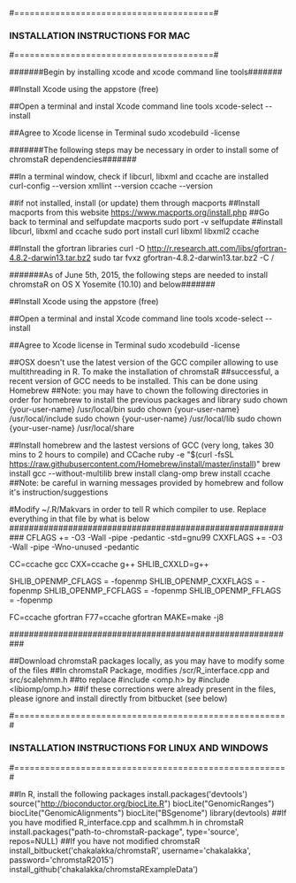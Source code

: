 #=======================================#
### INSTALLATION INSTRUCTIONS FOR MAC ###
#=======================================#

#######Begin by installing xcode and xcode command line tools#######

##Install Xcode using the appstore (free)

##Open a terminal and instal Xcode command line tools
xcode-select --install

##Agree to Xcode license in Terminal
sudo xcodebuild -license



#######The following steps may be necessary in order to install some of chromstaR dependencies#######

##In a terminal window, check if libcurl, libxml and ccache are installed
curl-config --version
xmllint --version
ccache --version

##if not installed, install (or update) them through macports
##Install macports from this website https://www.macports.org/install.php
##Go back to terminal and selfupdate macports
sudo port -v selfupdate
##install libcurl, libxml and ccache
sudo port install curl libxml libxml2 ccache


##Install the gfortran libraries
curl -O http://r.research.att.com/libs/gfortran-4.8.2-darwin13.tar.bz2
sudo tar fvxz gfortran-4.8.2-darwin13.tar.bz2 -C /



#######As of June 5th, 2015, the following steps are needed to install chromstaR on OS X Yosemite (10.10) and below#######

##Install Xcode using the appstore (free)

##Open a terminal and instal Xcode command line tools
xcode-select --install

##Agree to Xcode license in Terminal
sudo xcodebuild -license

##OSX doesn't use the latest version of the GCC compiler allowing to use multithreading in R. To make the installation of chromstaR
##successful, a recent version of GCC needs to be installed. This can be done using Homebrew
##Note: you may have to chown the following directories in order for homebrew to install the previous packages and library
sudo chown {your-user-name} /usr/local/bin
sudo chown {your-user-name} /usr/local/include
sudo chown {your-user-name} /usr/local/lib
sudo chown {your-user-name} /usr/local/share

##Install homebrew and the lastest versions of GCC (very long, takes 30 mins to 2 hours to compile) and CCache
ruby -e "$(curl -fsSL https://raw.githubusercontent.com/Homebrew/install/master/install)"
brew install gcc --without-multilib
brew install clang-omp
brew install ccache
##Note: be careful in warning messages provided by homebrew and follow it's instruction/suggestions


#Modify ~/.R/Makvars in order to tell R which compiler to use. Replace everything in that file by what is below
###########################################################
CFLAGS +=             -O3 -Wall -pipe -pedantic -std=gnu99
CXXFLAGS +=           -O3 -Wall -pipe -Wno-unused -pedantic 

CC=ccache gcc
CXX=ccache g++
SHLIB_CXXLD=g++

SHLIB_OPENMP_CFLAGS = -fopenmp
SHLIB_OPENMP_CXXFLAGS = -fopenmp
SHLIB_OPENMP_FCFLAGS = -fopenmp
SHLIB_OPENMP_FFLAGS = -fopenmp


FC=ccache gfortran
F77=ccache gfortran
MAKE=make -j8

###########################################################


##Download chromstaR packages locally, as you may have to modify some of the files
##In chromstaR Package, modifies /scr/R_interface.cpp and src/scalehmm.h
##to replace #include <omp.h>  by #include <libiomp/omp.h> 
##if these corrections were already present in the files, please ignore and install directly from bitbucket (see below)


#=====================================================#
### INSTALLATION INSTRUCTIONS FOR LINUX AND WINDOWS ###
#=====================================================#

##In R, install the following packages
install.packages('devtools')
source("http://bioconductor.org/biocLite.R")
biocLite("GenomicRanges")
biocLite("GenomicAlignments")
biocLite("BSgenome")
library(devtools)
##If you have modified R_interface.cpp and scalhmm.h in chromstaR
install.packages("path-to-chromstaR-package", type='source', repos=NULL)
##If you have not modified chromstaR
install_bitbucket('chakalakka/chromstaR', username='chakalakka', password='chromstaR2015')
install_github('chakalakka/chromstaRExampleData')




